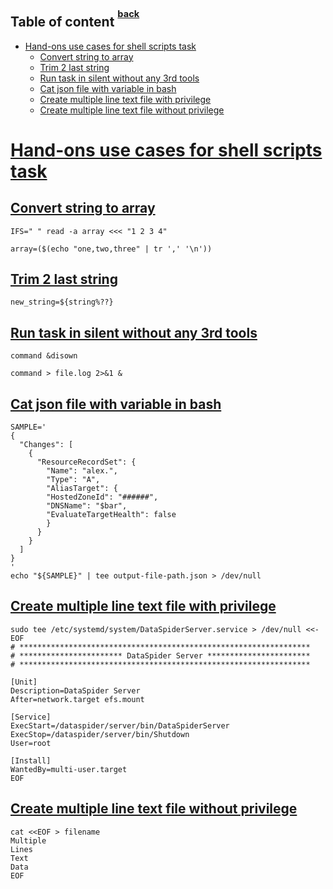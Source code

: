 ## Table of content <sup><sup>[back](./README.md)</sup></sup>

- [Hand-ons use cases for shell scripts task](#hand-ons-use-cases-for-shell-scripts-task)
  - [Convert string to array](#convert-string-to-array)
  - [Trim 2 last string](#trim-2-last-string)
  - [Run task in silent without any 3rd tools](#run-task-in-silent-without-any-3rd-tools)
  - [Cat json file with variable in bash](#cat-json-file-with-variable-in-bash)
  - [Create multiple line text file with privilege](#create-multiple-line-text-file-with-privilege)
  - [Create multiple line text file without privilege](#create-multiple-line-text-file-without-privilege)

# [Hand-ons use cases for shell scripts task](#table-of-content-back)

## [Convert string to array](#hand-ons-use-cases-for-shell-scripts-task)

```
IFS=" " read -a array <<< "1 2 3 4"
```

```
array=($(echo "one,two,three" | tr ',' '\n'))
```

## [Trim 2 last string](#hand-ons-use-cases-for-shell-scripts-task)

```
new_string=${string%??}
```

## [Run task in silent without any 3rd tools](#hand-ons-use-cases-for-shell-scripts-task)

```
command &disown
```

```
command > file.log 2>&1 &
```

## [Cat json file with variable in bash](#hand-ons-use-cases-for-shell-scripts-task)

```
SAMPLE='
{
  "Changes": [
    {
      "ResourceRecordSet": {
        "Name": "alex.",
        "Type": "A",
        "AliasTarget": {
        "HostedZoneId": "######",
        "DNSName": "$bar",
        "EvaluateTargetHealth": false
        }
      }
    }
  ]
}
'
echo "${SAMPLE}" | tee output-file-path.json > /dev/null
```

## [Create multiple line text file with privilege](#hand-ons-use-cases-for-shell-scripts-task)

```
sudo tee /etc/systemd/system/DataSpiderServer.service > /dev/null <<-EOF
# *****************************************************************
# *********************** DataSpider Server ***********************
# *****************************************************************

[Unit]
Description=DataSpider Server
After=network.target efs.mount

[Service]
ExecStart=/dataspider/server/bin/DataSpiderServer
ExecStop=/dataspider/server/bin/Shutdown
User=root

[Install]
WantedBy=multi-user.target
EOF
```

## [Create multiple line text file without privilege](#hand-ons-use-cases-for-shell-scripts-task)

```
cat <<EOF > filename
Multiple
Lines
Text
Data
EOF
```
